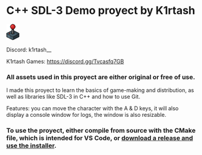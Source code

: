 # C++ SDL-3 Demo proyect by K1rtash 

![Icon](assets/git_icon.png)

Discord: k1rtash__

K1rtash Games: https://discord.gg/Tvcasfq7GB


### All assets used in this proyect are either original or free of use. 



I made this proyect to learn the basics of game-making and distribution, as well as libraries like SDL-3 in C++ and how to use Git.

Features: you can move the character with the A & D keys, it will also display a console window for logs, the window is also resizable.




### To use the proyect, either compile from source with the CMake file, which is intended for VS Code, or [download a release and use the installer](https://github.com/K1rtash/game_sdl-cpp/releases/tag/indev_0.1). 
